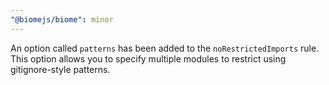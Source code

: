 ```yaml
---
"@biomejs/biome": minor
---
```


An option called `patterns` has been added to the `noRestrictedImports` rule. This option allows you to specify multiple modules to restrict using gitignore-style patterns.
